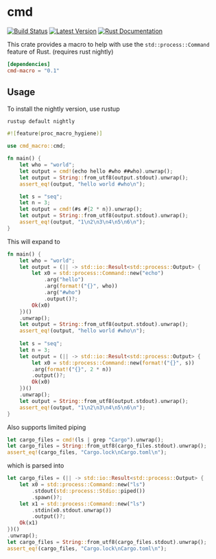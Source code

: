 # cmd

[![Build Status](https://img.shields.io/github/workflow/status/conradludgate/cmd/Rust?style=flat-square)](https://github.com/conradludgate/cmd/actions?query=branch%3Amaster)
[![Latest Version](https://img.shields.io/crates/v/cmd-macro.svg?style=flat-square)](https://crates.io/crates/cmd-macro)
[![Rust Documentation](https://img.shields.io/badge/api-rustdoc-blue.svg?style=flat-square)](https://docs.rs/cmd-macro/0.1.1/cmd_macro)

This crate provides a macro to help with use the `std::process::Command` feature of Rust. (requires rust nightly)

```toml
[dependencies]
cmd-macro = "0.1"
```

## Usage

To install the nightly version, use rustup
```sh
rustup default nightly
```

```rust
#![feature(proc_macro_hygiene)]

use cmd_macro::cmd;

fn main() {
    let who = "world";
    let output = cmd!(echo hello #who ##who).unwrap();
    let output = String::from_utf8(output.stdout).unwrap();
    assert_eq!(output, "hello world #who\n");

    let s = "seq";
    let n = 3;
    let output = cmd!(#s #{2 * n}).unwrap();
    let output = String::from_utf8(output.stdout).unwrap();
    assert_eq!(output, "1\n2\n3\n4\n5\n6\n");
}
```

This will expand to
```rust
fn main() {
    let who = "world";
    let output = (|| -> std::io::Result<std::process::Output> {
        let x0 = std::process::Command::new("echo")
            .arg("hello")
            .arg(format!("{}", who))
            .arg("#who")
            .output()?;
        Ok(x0)
    })()
    .unwrap();
    let output = String::from_utf8(output.stdout).unwrap();
    assert_eq!(output, "hello world #who\n");
    
    let s = "seq";
    let n = 3;
    let output = (|| -> std::io::Result<std::process::Output> {
        let x0 = std::process::Command::new(format!("{}", s))
        .arg(format!("{}", 2 * n))
        .output()?;
        Ok(x0)
    })()
    .unwrap();
    let output = String::from_utf8(output.stdout).unwrap();
    assert_eq!(output, "1\n2\n3\n4\n5\n6\n");
}
```

Also supports limited piping

```rust
let cargo_files = cmd!(ls | grep "Cargo").unwrap();
let cargo_files = String::from_utf8(cargo_files.stdout).unwrap();
assert_eq!(cargo_files, "Cargo.lock\nCargo.toml\n");
```

which is parsed into

```rust
let cargo_files = (|| -> std::io::Result<std::process::Output> {
    let x0 = std::process::Command::new("ls")
        .stdout(std::process::Stdio::piped())
        .spawn()?;
    let x1 = std::process::Command::new("ls")
        .stdin(x0.stdout.unwrap())
        .output()?;
    Ok(x1)
})()
.unwrap();
let cargo_files = String::from_utf8(cargo_files.stdout).unwrap();
assert_eq!(cargo_files, "Cargo.lock\nCargo.toml\n");
```